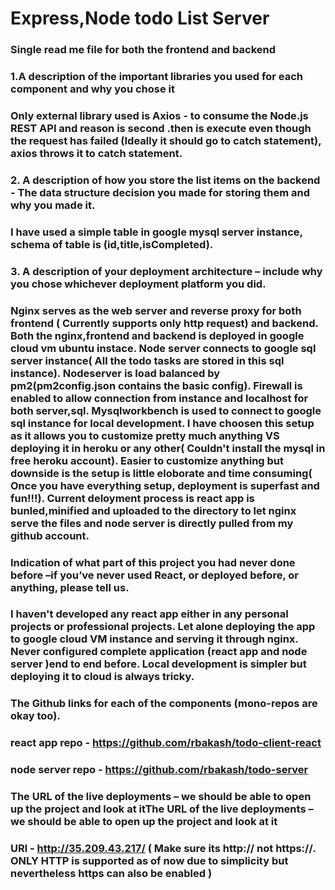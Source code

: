 # Express,Node todo List Server

### Single read me file for both the frontend and backend

### 1.A description of the important libraries you used for each component and why you chose it
### Only external library used is Axios - to consume the Node.js REST API and reason is second .then is execute even though the request has failed (Ideally it should go to catch statement), axios throws it to catch statement.

### 2. A description of how you store the list items on the backend - The data structure decision you made for storing them and why you made it.
### I have used a simple table in google mysql server instance, schema of table is (id,title,isCompleted).   

### 3. A description of your deployment architecture – include why you chose whichever deployment platform you did.
### Nginx serves as the web server and reverse proxy for both frontend ( Currently supports only http request) and backend. Both the nginx,frontend and backend is deployed in google cloud vm ubuntu instace. Node server connects to google sql server instance( All the todo tasks are stored in this sql instance). Nodeserver is load balanced by pm2(pm2config.json contains the basic config). Firewall is enabled to allow connection from instance and localhost for both server,sql. Mysqlworkbench is used to connect to google sql instance for local development. I have choosen this setup as it allows you to customize pretty much anything VS deploying it in heroku or any other( Couldn't install the mysql in free heroku account). Easier to customize anything but downside is the setup is little eloborate and time consuming( Once you have everything setup, deployment is superfast and fun!!!). Current deloyment process is react app is bunled,minified and uploaded to the directory to let nginx serve the files and node server is directly pulled from my github account.   

### Indication of what part of this project you had never done before –if you’ve never used React, or deployed before, or anything, please tell us.
### I haven't developed any react app either in any personal projects or professional projects. Let alone deploying the app to google cloud VM instance and serving it through nginx. Never configured complete application (react app and node server )end to end before. Local development is simpler but deploying it to cloud is always tricky. 

### The Github links for each of the components (mono-repos are okay too).
### react app repo - https://github.com/rbakash/todo-client-react
### node server repo - https://github.com/rbakash/todo-server

### The URL of the live deployments – we should be able to open up the project and look at itThe URL of the live deployments – we should be able to open up the project and look at it
### URl - http://35.209.43.217/ ( Make sure its http:// not https://. ONLY HTTP is supported as of now due to simplicity but nevertheless https can also be enabled )
